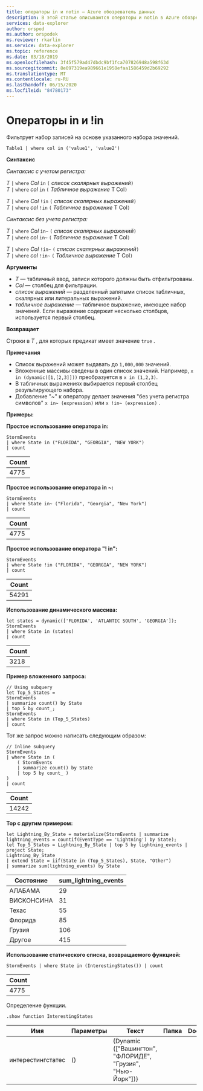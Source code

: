 ```yaml
---
title: операторы in и notin — Azure обозреватель данных
description: В этой статье описываются операторы и notin в Azure обозреватель данных.
services: data-explorer
author: orspod
ms.author: orspodek
ms.reviewer: rkarlin
ms.service: data-explorer
ms.topic: reference
ms.date: 03/18/2019
ms.openlocfilehash: 3f45f579ad47dbdc9bf1fca707826948a598f63d
ms.sourcegitcommit: 8e097319ea989661e1958efaa1586459d2b69292
ms.translationtype: MT
ms.contentlocale: ru-RU
ms.lasthandoff: 06/15/2020
ms.locfileid: "84780173"
---
```

# <a name="in-and-in-operators"></a>Операторы in и !in

Фильтрует набор записей на основе указанного набора значений.

```kusto
Table1 | where col in ('value1', 'value2')
```

**Синтаксис**

*Синтаксис с учетом регистра:*

*T* `|` `where` *Col* `in` `(` *список скалярных выражений*`)`   
*T* `|` `where` *col* `in` `(` *Табличное выражение* T Col`)`   
 
*T* `|` `where` *Col* `!in` `(` *список скалярных выражений*`)`  
*T* `|` `where` *col* `!in` `(` *Табличное выражение* T Col`)`   

*Синтаксис без учета регистра:*

*T* `|` `where` *Col* `in~` `(` *список скалярных выражений*`)`   
*T* `|` `where` *col* `in~` `(` *Табличное выражение* T Col`)`   
 
*T* `|` `where` *Col* `!in~` `(` *список скалярных выражений*`)`  
*T* `|` `where` *col* `!in~` `(` *Табличное выражение* T Col`)`   

**Аргументы**

* *T* — табличный ввод, записи которого должны быть отфильтрованы.
* *Col* — столбец для фильтрации.
* *список выражений* — разделенный запятыми список табличных, скалярных или литеральных выражений.
* *табличное выражение* — табличное выражение, имеющее набор значений. Если выражение содержит несколько столбцов, используется первый столбец.

**Возвращает**

Строки в *T* , для которых предикат имеет значение `true` .

**Примечания**

* Список выражений может выдавать до `1,000,000` значений.
* Вложенные массивы сведены в один список значений. Например, `x in (dynamic([1,[2,3]]))` преобразуется в `x in (1,2,3)`.
* В табличных выражениях выбирается первый столбец результирующего набора.
* Добавление "~" к оператору делает значения "без учета регистра символов" `x in~ (expression)` или `x !in~ (expression)` .

**Примеры:**  

**Простое использование оператора in:**  

<!-- csl: https://help.kusto.windows.net:443/Samples -->
```kusto
StormEvents 
| where State in ("FLORIDA", "GEORGIA", "NEW YORK") 
| count
```

|Count|
|---|
|4775|  


**Простое использование оператора in ~:**  

<!-- csl: https://help.kusto.windows.net:443/Samples -->
```kusto
StormEvents 
| where State in~ ("Florida", "Georgia", "New York") 
| count
```

|Count|
|---|
|4775|  

**Простое использование оператора "! in":**  

<!-- csl: https://help.kusto.windows.net:443/Samples -->
```kusto
StormEvents 
| where State !in ("FLORIDA", "GEORGIA", "NEW YORK") 
| count
```

|Count|
|---|
|54291|  


**Использование динамического массива:**

<!-- csl: https://help.kusto.windows.net:443/Samples -->
```kusto
let states = dynamic(['FLORIDA', 'ATLANTIC SOUTH', 'GEORGIA']);
StormEvents 
| where State in (states)
| count
```

|Count|
|---|
|3218|


**Пример вложенного запроса:**  

<!-- csl: https://help.kusto.windows.net:443/Samples -->
```kusto
// Using subquery
let Top_5_States = 
StormEvents
| summarize count() by State
| top 5 by count_; 
StormEvents 
| where State in (Top_5_States) 
| count
```

Тот же запрос можно написать следующим образом:

<!-- csl: https://help.kusto.windows.net:443/Samples -->
```kusto
// Inline subquery 
StormEvents 
| where State in (
    ( StormEvents
    | summarize count() by State
    | top 5 by count_ )
) 
| count
```

|Count|
|---|
|14242|  

**Top с другим примером:**  

<!-- csl: https://help.kusto.windows.net:443/Samples -->
```kusto
let Lightning_By_State = materialize(StormEvents | summarize lightning_events = countif(EventType == 'Lightning') by State);
let Top_5_States = Lightning_By_State | top 5 by lightning_events | project State; 
Lightning_By_State
| extend State = iif(State in (Top_5_States), State, "Other")
| summarize sum(lightning_events) by State 
```

| Состояние     | sum_lightning_events |
|-----------|----------------------|
| АЛАБАМА   | 29                   |
| ВИСКОНСИНА | 31                   |
| Техас     | 55                   |
| Флорида   | 85                   |
| Грузия   | 106                  |
| Другое     | 415                  |

**Использование статического списка, возвращаемого функцией:**  

<!-- csl: https://help.kusto.windows.net:443/Samples -->
```kusto
StormEvents | where State in (InterestingStates()) | count

```

|Count|
|---|
|4775|  

Определение функции.

<!-- csl: https://help.kusto.windows.net:443/Samples -->
```kusto
.show function InterestingStates
```

|Имя|Параметры|Текст|Папка|DocString|
|---|---|---|---|---|
|интерестингстатес|()|{Dynamic (["Вашингтон", "ФЛОРИДЕ", "Грузия", "Нью-Йорк"])}
